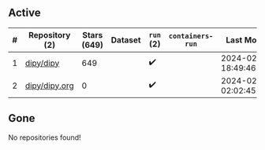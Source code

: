## Active
| # | Repository (2) | Stars (649) | Dataset | `run` (2) | `containers-run` | Last Modified |
| --- | --- | --- | --- | --- | --- | --- |
| 1 | [dipy/dipy](https://github.com/dipy/dipy) | 649 |  | :heavy_check_mark: |  | 2024-02-01 18:49:46+00:00 |
| 2 | [dipy/dipy.org](https://github.com/dipy/dipy.org) | 0 |  | :heavy_check_mark: |  | 2024-02-02 02:02:45+00:00 |

## Gone
No repositories found!
